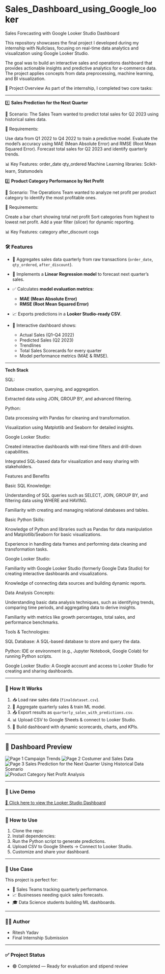# Sales_Dashboard_using_Google_looker
Sales Forecasting with Google Looker Studio Dashboard

This repository showcases the final project I developed during my internship with Nullclass, focusing on real-time data analytics and visualization using Google Looker Studio.

The goal was to build an interactive sales and operations dashboard that provides actionable insights and predictive analytics for e-commerce data. The project applies concepts from data preprocessing, machine learning, and BI visualization.

🚀 Project Overview
As part of the internship, I completed two core tasks:


---
1️⃣ **Sales Prediction for the Next Quarter**

📖 Scenario:
The Sales Team wanted to predict total sales for Q2 2023 using historical sales data.

📌 Requirements:

Use data from Q1 2022 to Q4 2022 to train a predictive model.
Evaluate the model’s accuracy using MAE (Mean Absolute Error) and RMSE (Root Mean Squared Error).
Forecast total sales for Q2 2023 and identify quarterly trends.

📊 Key Features:
order_date
qty_ordered
Machine Learning libraries: Scikit-learn, Statsmodels




2️⃣ **Product Category Performance by Net Profit**

📖 Scenario:
The Operations Team wanted to analyze net profit per product category to identify the most profitable ones.

📌 Requirements:

Create a bar chart showing total net profit
Sort categories from highest to lowest net profit.
Add a year filter (slicer) for dynamic reporting.

📊 Key Features:
category
after_discount
cogs


### 🛠️ **Features**

* 📅 Aggregates sales data quarterly from raw transactions (`order_date`, `qty_ordered`, `after_discount`).
* 🤖 Implements a **Linear Regression model** to forecast next quarter’s sales.
* ✅ Calculates **model evaluation metrics**:

  * **MAE (Mean Absolute Error)**
  * **RMSE (Root Mean Squared Error)**
* 📈 Exports predictions in a **Looker Studio-ready CSV**.
* 🎨 Interactive dashboard shows:

  * Actual Sales (Q1–Q4 2022)
  * Predicted Sales (Q2 2023)
  * Trendlines
  * Total Sales Scorecards for every quarter
  * Model performance metrics (MAE & RMSE).

---
**Tech Stack**

SQL:

Database creation, querying, and aggregation.

Extracted data using JOIN, GROUP BY, and advanced filtering.



Python:

Data processing with Pandas for cleaning and transformation.

Visualization using Matplotlib and Seaborn for detailed insights.



Google Looker Studio:

Created interactive dashboards with real-time filters and drill-down capabilities.

Integrated SQL-based data for visualization and easy sharing with stakeholders.

Features and Benefits


Basic SQL Knowledge:

Understanding of SQL queries such as SELECT, JOIN, GROUP BY, and filtering data using WHERE and HAVING.

Familiarity with creating and managing relational databases and tables.



Basic Python Skills:

Knowledge of Python and libraries such as Pandas for data manipulation and Matplotlib/Seaborn for basic visualizations.

Experience in handling data frames and performing data cleaning and transformation tasks.



Google Looker Studio:

Familiarity with Google Looker Studio (formerly Google Data Studio) for creating interactive dashboards and visualizations.

Knowledge of connecting data sources and building dynamic reports.



Data Analysis Concepts:

Understanding basic data analysis techniques, such as identifying trends, comparing time periods, and aggregating data to derive insights.

Familiarity with metrics like growth percentages, total sales, and performance benchmarks.



Tools & Technologies:

SQL Database: A SQL-based database to store and query the data.

Python: IDE or environment (e.g., Jupyter Notebook, Google Colab) for running Python scripts.

Google Looker Studio: A Google account and access to Looker Studio for creating and sharing dashboards.

---

### 🚀 **How It Works**

1. 📥 Load raw sales data (`finaldataset.csv`).
2. 🧮 Aggregate quarterly sales & train ML model.
3. 📤 Export results as `quarterly_sales_with_predictions.csv`.
4. 📊 Upload CSV to Google Sheets & connect to Looker Studio.
5. 🎯 Build dashboard with dynamic scorecards, charts, and KPIs.

---

## 📸 Dashboard Preview

![Page 1 Campaign Trends](https://github.com/Ritesh01010/Sales_Dashboard_using_Google_looker/blob/main/Page%201%20Campaign%20Trends.png)
![Page 2  Costumer and Sales Data](https://github.com/Ritesh01010/Sales_Dashboard_using_Google_looker/blob/main/Page%202%20Costumer%20and%20Sales%20Data.png)
![Page 3 Sales Prediction for the Next Quarter Using Historical Data Scenario](https://github.com/Ritesh01010/Sales_Dashboard_using_Google_looker/blob/main/Page%203%20Sales%20Prediction%20for%20the%20Next%20Quarter%20Using%20Historical%20Data%20Scenario.png)
![Product Category Net Profit Analysis](https://github.com/Ritesh01010/Sales_Dashboard_using_Google_looker/blob/main/Page%204%20Product%20Category%20Net%20Profit%20Analysis.png)





---

### 🌟 **Live Demo**

[🔗 Click here to view the Looker Studio Dashboard](https://lookerstudio.google.com/s/rRXrsgPyMuU) 

---

### 📌 **How to Use**

1. Clone the repo:   
2. Install dependencies:
3. Run the Python script to generate predictions.
4. Upload CSV to Google Sheets → Connect to Looker Studio.
5. Customize and share your dashboard.

---

### 📣 **Use Case**

This project is perfect for:

* 🏢 Sales Teams tracking quarterly performance.
* 📈 Businesses needing quick sales forecasts.
* 🎓 Data Science students building ML dashboards.

---
### 👨‍💼 **Author**

* Ritesh Yadav
* Final Internship Submission
---
### ✅ **Project Status**
* 🟢 Completed — Ready for evaluation and stipend review
